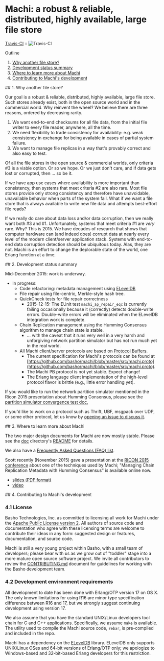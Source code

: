 # Machi: a robust & reliable, distributed, highly available, large file store

  [Travis-CI](http://travis-ci.org/basho/machi) :: ![Travis-CI](https://secure.travis-ci.org/basho/machi.png)

Outline

1. [Why another file store?](#sec1)
2. [Development status summary](#sec2)
3. [Where to learn more about Machi](#sec3)
4. [Contributing to Machi's development](#sec4)

<a name="sec1">
## 1. Why another file store?

Our goal is a robust & reliable, distributed, highly available, large
file store.  Such stores already exist, both in the open source world
and in the commercial world.  Why reinvent the wheel?  We believe
there are three reasons, ordered by decreasing rarity.

1. We want end-to-end checksums for all file data, from the initial
   file writer to every file reader, anywhere, all the time.
2. We need flexibility to trade consistency for availability:
   e.g. weak consistency in exchange for being available in cases
   of partial system failure.
3. We want to manage file replicas in a way that's provably correct
   and also easy to test.

Of all the file stores in the open source & commercial worlds, only
criteria #3 is a viable option.  Or so we hope.  Or we just don't
care, and if data gets lost or corrupted, then ... so be it.

If we have app use cases where availability is more important than
consistency, then systems that meet criteria #2 are also rare.
Most file stores provide only strong consistency and therefore
have unavoidable, unavailable behavior when parts of the system
fail.
What if we want a file store that is always available to write new
file data and attempts best-effort file reads?

If we really do care about data loss and/or data corruption, then we
really want both #3 and #1.  Unfortunately, systems that meet
criteria #1 are *very*
rare.  Why?  This is 2015.  We have decades of research that shows
that computer hardware can (and
indeed does) corrupt data at nearly every level of the modern
client/server application stack.  Systems with end-to-end data
corruption detection should be ubiquitous today.  Alas, they are not.
Machi is an effort to change the deplorable state of the world, one
Erlang function at a time.

<a name="sec2">
## 2. Development status summary

Mid-December 2015: work is underway.

* In progress:
    * Code refactoring: metadata management using
      [ELevelDB](https://github.com/basho/eleveldb)
    * File repair using file-centric, Merkle-style hash tree.
    * QuickCheck tests for file repair correctness
        * 2015-12-15: The EUnit test `machi_ap_repair_eqc` is
          currently failing occasionally because it (correctly) detects
          double-write errors.  Double-write errors will be eliminated
          when the ELevelDB integration work is complete.
    * Chain Replication management using the Humming Consensus
      algorithm to manage chain state is stable.
        * ... with the caveat that it runs very well in a very harsh
          and unforgiving network partition simulator but has not run
          much yet in the real world.
    * All Machi client/server protocols are based on
      [Protocol Buffers](https://developers.google.com/protocol-buffers/docs/overview).
        * The current specification for Machi's protocols can be found at
          [https://github.com/basho/machi/blob/master/src/machi.proto](https://github.com/basho/machi/blob/master/src/machi.proto).
        * The Machi PB protocol is not yet stable.  Expect change!
        * The Erlang language client implementation of the high-level
          protocol flavor is brittle (e.g., little error handling yet).

If you would like to run the network partition simulator
mentioned in the Ricon 2015 presentation about Humming Consensus,
please see the
[partition simulator convergence test doc.](./doc/machi_chain_manager1_converge_demo.md)

If you'd like to work on a protocol such as Thrift, UBF,
msgpack over UDP, or some other protocol, let us know by
[opening an issue to discuss it](./issues/new).

<a name="sec3">
## 3. Where to learn more about Machi

The two major design documents for Machi are now mostly stable.
Please see the [doc](./doc) directory's [README](./doc) for details.

We also have a
[Frequently Asked Questions (FAQ) list](./FAQ.md).

Scott recently (November 2015) gave a presentation at the
[RICON 2015 conference](http://ricon.io) about one of the techniques
used by Machi; "Managing Chain Replication Metadata with
Humming Consensus" is available online now.
* [slides (PDF format)](http://ricon.io/speakers/slides/Scott_Fritchie_Ricon_2015.pdf)
* [video](https://www.youtube.com/watch?v=yR5kHL1bu1Q)

<a name="sec4">
## 4. Contributing to Machi's development

### 4.1 License

Basho Technologies, Inc. as committed to licensing all work for Machi
under the
[Apache Public License version 2](./LICENSE).  All authors of source code
and documentation who agree with these licensing terms are welcome to
contribute their ideas in any form: suggested design or features,
documentation, and source code.

Machi is still a very young project within Basho, with a small team of
developers; please bear with us as we grow out of "toddler" stage into
a more mature open source software project.
We invite all contributors to review the
[CONTRIBUTING.md](./CONTRIBUTING.md) document for guidelines for
working with the Basho development team.

### 4.2 Development environment requirements

All development to date has been done with Erlang/OTP version 17 on OS
X.  The only known limitations for using R16 are minor type
specification difference between R16 and 17, but we strongly suggest
continuing development using version 17.

We also assume that you have the standard UNIX/Linux developers
tool chain for C and C++ applications.  Specifically, we assume `make`
is available.  The utility used to compile the Machi source code,
`rebar`, is pre-compiled and included in the repo.

Machi has a dependency on the
[ELevelDB](https://github.com/basho/eleveldb) library.  ELevelDB only
supports UNIX/Linux OSes and 64-bit versions of Erlang/OTP only; we
apologize to Windows-based and 32-bit-based Erlang developers for this
restriction.
